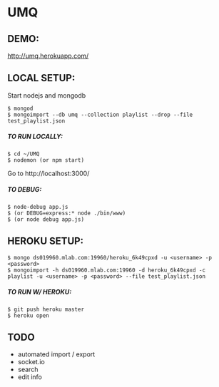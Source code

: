 # UMQ

## DEMO: 
http://umq.herokuapp.com/


## LOCAL SETUP:

Start nodejs and mongodb
```
$ mongod
$ mongoimport --db umq --collection playlist --drop --file test_playlist.json
```

##### TO RUN LOCALLY:
```
$ cd ~/UMQ
$ nodemon (or npm start)
```
Go to http://localhost:3000/


##### TO DEBUG:
```
$ node-debug app.js
$ (or DEBUG=express:* node ./bin/www)
$ (or node debug app.js)
```


## HEROKU SETUP:

```
$ mongo ds019960.mlab.com:19960/heroku_6k49cpxd -u <username> -p <password>
$ mongoimport -h ds019960.mlab.com:19960 -d heroku_6k49cpxd -c playlist -u <username> -p <password> --file test_playlist.json
```

##### TO RUN W/ HEROKU:
```
$ git push heroku master
$ heroku open
```

## TODO
* automated import / export
* socket.io
* search
* edit info
